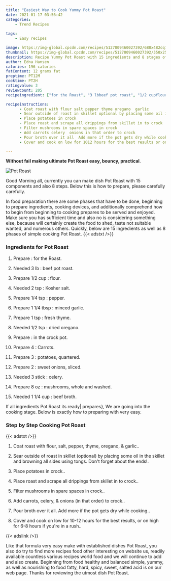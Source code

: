 ```yaml
---
title: "Easiest Way to Cook Yummy Pot Roast"
date: 2021-01-17 03:56:42
categories:
    - Trend Recipes
    
tags:
    - Easy recipes

image: https://img-global.cpcdn.com/recipes/5127009460027392/680x482cq70/pot-roast-recipe-main-photo.jpg
thumbnail: https://img-global.cpcdn.com/recipes/5127009460027392/350x250cq70/pot-roast-recipe-main-photo.jpg
description: Recipe Yummy Pot Roast with 15 ingredients and 8 stages of easy cooking.
author: Edna Hansen
calories: 196 calories
fatContent: 12 grams fat
preptime: PT12M
cooktime: PT2H
ratingvalue: 3
reviewcount: 205
recipeingredient: ["for the Roast", "3 lbbeef pot roast", "1/2 cupflour", "2 tspKosher salt", "1/4 tsppepper", "1 1/4 tbspminced garlic", "1 tspfresh thyme", "1/2 tspdried oregano", "in the crock pot", "4Carrots", "3potatoes quartered", "2sweet onions sliced", "3 stickcelery", "8 ozmushrooms whole and washed", "1 1/4 cupbeef broth"]

recipeinstructions: 
      - Coat roast with flour salt pepper thyme oregano  garlic 
      - Sear outside of roast in skillet optional by placing some oil in the skillet and browning all sides using tongs  Dont forget about the ends 
      - Place potatoes in crock 
      - Place roast and scrape all drippings from skillet in to crock 
      - Filter mushrooms in spare spaces in crock 
      - Add carrots celery  onions in that order to crock 
      - Pour broth over it all  Add more if the pot gets dry while cooking 
      - Cover and cook on low for 1012 hours for the best results or on high for 68 hours if youre in a rush

---
```




**Without fail making ultimate Pot Roast easy, bouncy, practical**. 


![Pot Roast](https://img-global.cpcdn.com/recipes/5127009460027392/680x482cq70/pot-roast-recipe-main-photo.jpg "Pot Roast")




Good Morning all, currently you can make dish Pot Roast with 15 components and also 8 steps. Below this is how to prepare, please carefully carefully.

In food preparation there are some phases that have to be done, beginning to prepare ingredients, cooking devices, and additionally comprehend how to begin from beginning to cooking prepares to be served and enjoyed. Make sure you has sufficient time and also no is considering something else, because will certainly create the food to shed, taste not suitable wanted, and numerous others. Quickly, below are 15 ingredients as well as 8 phases of simple cooking Pot Roast.
{{< adstxt />}}

### Ingredients for Pot Roast


1. Prepare  : for the Roast.

1. Needed 3 lb : beef pot roast.

1. Prepare 1/2 cup : flour.

1. Needed 2 tsp : Kosher salt.

1. Prepare 1/4 tsp : pepper.

1. Prepare 1 1/4 tbsp : minced garlic.

1. Prepare 1 tsp : fresh thyme.

1. Needed 1/2 tsp : dried oregano.

1. Prepare  : in the crock pot.

1. Prepare 4 : Carrots.

1. Prepare 3 : potatoes, quartered.

1. Prepare 2 : sweet onions, sliced.

1. Needed 3 stick : celery.

1. Prepare 8 oz : mushrooms, whole and washed.

1. Needed 1 1/4 cup : beef broth.



If all ingredients Pot Roast its ready| prepares}, We are going into the cooking stage. Below is exactly how to preparing with very easy.

### Step by Step Cooking Pot Roast

{{< adstxt />}}


1. Coat roast with flour, salt, pepper, thyme, oregano, &amp; garlic..



1. Sear outside of roast in skillet (optional) by placing some oil in the skillet and browning all sides using tongs.  Don&#39;t forget about the ends!.



1. Place potatoes in crock..



1. Place roast and scrape all drippings from skillet in to crock..



1. Filter mushrooms in spare spaces in crock..



1. Add carrots, celery, &amp; onions (in that order) to crock..



1. Pour broth over it all.  Add more if the pot gets dry while cooking..



1. Cover and cook on low for 10-12 hours for the best results, or on high for 6-8 hours if you&#39;re in a rush..





{{< adslink />}}

Like that formula very easy make with established dishes Pot Roast, you also do try to find more recipes food other interesting on website us, readily available countless various recipes world food and we will continue to add and also create. Beginning from food healthy and balanced simple, yummy, as well as nourishing to food fatty, hard, spicy, sweet, salted acid is on our web page. Thanks for reviewing the utmost dish Pot Roast.
